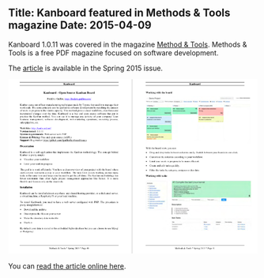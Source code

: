 Title: Kanboard featured in Methods & Tools magazine
Date: 2015-04-09
---

Kanboard 1.0.11 was covered in the magazine [Method & Tools](http://www.methodsandtools.com/).
Methods & Tools is a free PDF magazine focused on software development.

The [article](http://www.methodsandtools.com/tools/kanboard.php) is available in the Spring 2015 issue.

![Kanboard article](/screenshots/news/methods-tools/article-methods-tools.png)

You can [read the article online here](http://www.methodsandtools.com/tools/kanboard.php).